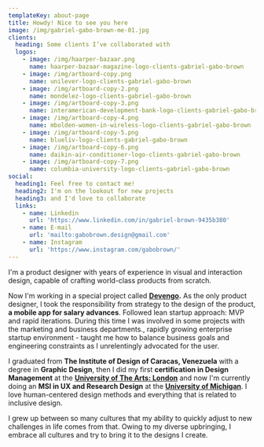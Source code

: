```yaml
---
templateKey: about-page
title: Howdy! Nice to see you here
image: /img/gabriel-gabo-brown-me-01.jpg
clients:
  heading: Some clients I’ve collaborated with
  logos:
    - image: /img/haarper-bazaar.png
      name: haarper-bazaar-magazine-logo-clients-gabriel-gabo-brown
    - image: /img/artboard-copy.png
      name: unilever-logo-clients-gabriel-gabo-brown
    - image: /img/artboard-copy-2.png
      name: mondelez-logo-clients-gabriel-gabo-brown
    - image: /img/artboard-copy-3.png
      name: interamerican-development-bank-logo-clients-gabriel-gabo-brown
    - image: /img/artboard-copy-4.png
      name: mbolden-women-in-wireless-logo-clients-gabriel-gabo-brown
    - image: /img/artboard-copy-5.png
      name: blueliv-logo-clients-gabriel-gabo-brown
    - image: /img/artboard-copy-6.png
      name: daikin-air-conditioner-logo-clients-gabriel-gabo-brown
    - image: /img/artboard-copy-7.png
      name: columbia-university-logo-clients-gabriel-gabo-brown
social:
  heading1: Feel free to contact me!
  heading2: I'm on the lookout for new projects
  heading3: and I'd love to collaborate
  links:
    - name: Linkedin
      url: 'https://www.linkedin.com/in/gabriel-brown-9435b380'
    - name: E-mail
      url: 'mailto:gabobrown.design@gmail.com'
    - name: Instagram
      url: 'https://www.instagram.com/gabobrown/'
---
```

I'm a product designer with years of experience in visual and interaction design, capable of crafting world-class products from scratch.

Now I'm working in a special project called [**Devengo**](www.devengo.com)**.** As the only product designer, I took the responsibility from strategy to the design of the product, **a mobile app for salary advances**. Followed lean startup approach: MVP and rapid iterations. During this time I was involved in some projects with the marketing and business departments., rapidly growing enterprise startup environment - taught me how to balance business goals and engineering constraints as I unrelentingly advocated for the user.

I graduated from **The Institute of Design of Caracas, Venezuela** with a degree in **Graphic Design**, then I did my first **certification in Design Management** at the [**University of The Arts: London**](https://www.arts.ac.uk) and now I'm currently doing an **MSI in UX and Research Design** at the [**University of Michigan**](https://umich.edu). I love human-centered design methods and everything that is related to inclusive design.

I grew up between so many cultures that my ability to quickly adjust to new challenges in life comes from that. Owing to my diverse upbringing, I embrace all cultures and try to bring it to the designs I create.
